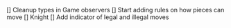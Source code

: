 [] Cleanup types in Game observers
[] Start adding rules on how pieces can move
    [] Knight
[] Add indicator of legal and illegal moves